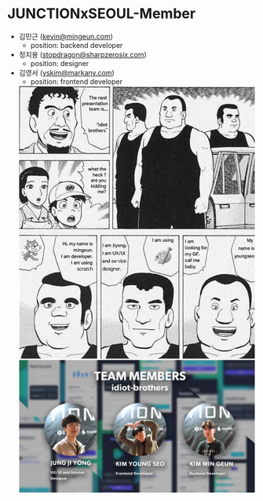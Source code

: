 # JUNCTIONxSEOUL-Member
- 김민근 (kevin@mingeun.com)
  - position: backend developer
- 정지용 (stopdragon@sharpzerosix.com)
  - position: designer
- 김영서 (yskim@markany.com)
  - position: frontend developer
  <img src="https://raw.githubusercontent.com/cadit/JUNCTIONxSEOUL-Design/master/member%20info.jpg">
  <img src="https://raw.githubusercontent.com/cadit/JUNCTIONxSEOUL-Design/master/preview/TEAM%20Members.jpg">
